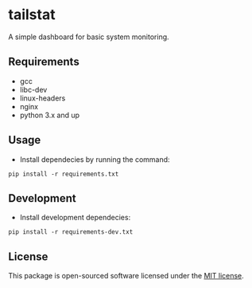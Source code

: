 # tailstat

A simple dashboard for basic system monitoring.

## Requirements

- gcc
- libc-dev
- linux-headers
- nginx
- python 3.x and up

## Usage

- Install dependecies by running the command:

```
pip install -r requirements.txt
```

## Development

- Install development dependecies:

```
pip install -r requirements-dev.txt
```

## License

This package is open-sourced software licensed under the [MIT license](https://opensource.org/licenses/MIT).
